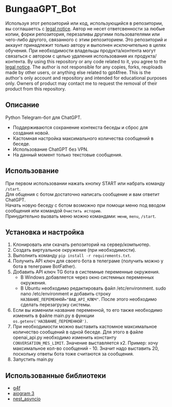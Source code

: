 # BungaaGPT_Bot
Используя этот репозиторий или код, использующийся в репозитории, вы соглашаетсь c [legal notice](https://github.com/BungaaFACE/Bungaa_GPT_Bot/blob/main/LEGAL_NOTICE.md). Автор не несет ответсвенности за любые копии, форки репозитория, перезаливы другими пользователями или чего-либо другого, связанного с этим репозиторием. Это репозиторий и аккаунт принадлежит только автору и выполнен исключительно в целях обучения. При необходимости владельцы продукта/контента могут связаться с автором с целью удаления использования их продукта/контента.
By using this repository or any code related to it, you agree to the [legal notice](https://github.com/BungaaFACE/Bungaa_GPT_Bot/blob/main/LEGAL_NOTICE.md). The author is not responsible for any copies, forks, reuploads made by other users, or anything else related to gpt4free. This is the author's only account and repository and intended for educational purposes only. Owners of product may contact me to request the removal of their product from this repository.
## Описание
Python Telegram-бот для ChatGPT.  
- Поддерживаются сохранение контекста беседы и сброс для создания новой.
- Кастомная настройка максимального количества сообщений в беседе.
- Использование ChatGPT без VPN.
- На данный момент только текстовые сообщения.
## Использование
При первом использовании нажать кнопку START или набрать команду `/start`.  
Для общения с ботом достаточно написать сообщение и вам ответит ChatGPT.  
Начать новую беседу с ботом возможно при помощи меню под вводом сообщения или командой `Очистить историю`.  
Принудительно вызвать меню можно командами: `меню`, `menu`, `/start`.  
## Установка и настройка
1. Клонировать или скачать репозиторий на сервер/компьютер.
2. Создать виртуальное окружение (при необходимости).
3. Выполнить команду `pip install -r requirements.txt`.
4. Получить API ключ для своего бота в телеграме (получить можно у бота в телеграме BotFather).
5. Добавить API ключ TG бота в системные переменные окружения.
   - В Windows добавляется через окно системных переменных окружения.
   - В Ubuntu необходимо редактировать файл /etc/environment. sudo nano /etc/environment и добавить строку `НАЗВАНИЕ_ПЕРЕМЕННОЙ="ВАШ_API_КЛЮЧ"`. После этого необходимо сделать перезагрузку системы.
6. Если вы изменили название переменной, то его также необходимо изменить в файле main.py в функции `os.getenv('НАЗВАНИЕ_ПЕРЕМЕННОЙ')`.
7. При необходимости можно выставить кастомное максимальное количество сообщений в одной беседе. Для этого в файле openai_api.py необходимо изменить константу `CONVERSATION_MES_LIMIT`. Значение выставляется x2. Пример: хочу максимальное кол-во сообщений - 10. Значит надо выставить 20, поскольку ответы бота тоже считаются за сообщения.
8. Запустить main.py
## Использованные библиотеки
- [g4f](https://github.com/xtekky/gpt4free)
- [aiogram 3](https://aiogram.dev)
- [nest_asyncio](https://pypi.org/project/nest-asyncio/)
